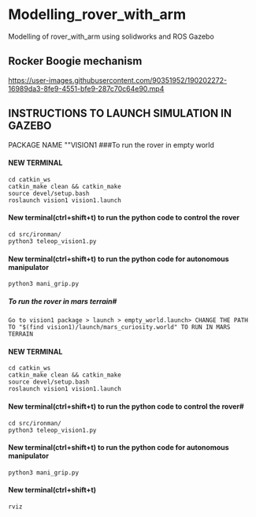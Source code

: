 # Modelling_rover_with_arm
 Modelling of rover_with_arm using solidworks and ROS Gazebo
 
## Rocker Boogie mechanism

https://user-images.githubusercontent.com/90351952/190202272-16989da3-8fe9-4551-bfe9-287c70c64e90.mp4

## INSTRUCTIONS TO LAUNCH SIMULATION IN GAZEBO

PACKAGE NAME ""VISION1
###To run the rover in empty world

#### NEW TERMINAL

````
cd catkin_ws
catkin_make clean && catkin_make
source devel/setup.bash
roslaunch vision1 vision1.launch
````

#### New terminal(ctrl+shift+t) to run the python code to control the rover

````
cd src/ironman/
python3 teleop_vision1.py
````

#### New terminal(ctrl+shift+t) to run the python code for autonomous manipulator
````
python3 mani_grip.py
````

##### To run the rover in mars terrain#
````
Go to vision1 package > launch > empty_world.launch> CHANGE THE PATH TO "$(find vision1)/launch/mars_curiosity.world" TO RUN IN MARS TERRAIN
````

#### NEW TERMINAL
````
cd catkin_ws
catkin_make clean && catkin_make
source devel/setup.bash
roslaunch vision1 vision1.launch
````
#### New terminal(ctrl+shift+t) to run the python code to control the rover#
````
cd src/ironman/
python3 teleop_vision1.py
````
#### New terminal(ctrl+shift+t) to run the python code for autonomous manipulator
````
python3 mani_grip.py
````
#### New terminal(ctrl+shift+t) 
````
rviz
````
